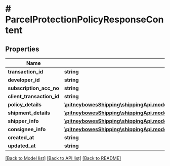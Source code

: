 # # ParcelProtectionPolicyResponseContent

## Properties

Name | Type | Description | Notes
------------ | ------------- | ------------- | -------------
**transaction_id** | **string** |  | [optional] 
**developer_id** | **string** |  | [optional] 
**subscription_acc_no** | **string** |  | [optional] 
**client_transaction_id** | **string** |  | [optional] 
**policy_details** | [**\pitneybowesShipping\shippingApi.model\ParcelProtectionPolicyResponsePolicyDetails**](ParcelProtectionPolicyResponsePolicyDetails.md) |  | [optional] 
**shipment_details** | [**\pitneybowesShipping\shippingApi.model\ParcelProtectionPolicyResponseShipmentDetails**](ParcelProtectionPolicyResponseShipmentDetails.md) |  | [optional] 
**shipper_info** | [**\pitneybowesShipping\shippingApi.model\ParcelProtectionPolicyResponseShipperInfo**](ParcelProtectionPolicyResponseShipperInfo.md) |  | [optional] 
**consignee_info** | [**\pitneybowesShipping\shippingApi.model\ParcelProtectionPolicyResponseShipperInfo**](ParcelProtectionPolicyResponseShipperInfo.md) |  | [optional] 
**created_at** | **string** |  | [optional] 
**updated_at** | **string** |  | [optional] 

[[Back to Model list]](../../README.md#documentation-for-models) [[Back to API list]](../../README.md#documentation-for-api-endpoints) [[Back to README]](../../README.md)



